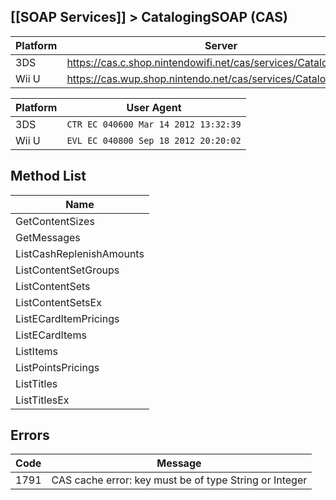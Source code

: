 ## [[SOAP Services]] > CatalogingSOAP (CAS)

| Platform | Server |
| --- | --- |
| 3DS | https://cas.c.shop.nintendowifi.net/cas/services/CatalogingSOAP |
| Wii U | https://cas.wup.shop.nintendo.net/cas/services/CatalogingSOAP |

| Platform | User Agent |
| --- | --- |
| 3DS | `CTR EC 040600 Mar 14 2012 13:32:39` |
| Wii U | `EVL EC 040800 Sep 18 2012 20:20:02` |

## Method List
| Name |
| --- |
| GetContentSizes |
| GetMessages |
| ListCashReplenishAmounts |
| ListContentSetGroups |
| ListContentSets |
| ListContentSetsEx |
| ListECardItemPricings |
| ListECardItems |
| ListItems |
| ListPointsPricings |
| ListTitles |
| ListTitlesEx |

## Errors
| Code | Message |
| --- | --- |
| 1791 | CAS cache error: key must be of type String or Integer |
